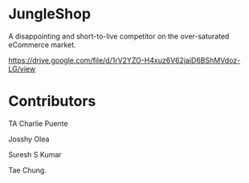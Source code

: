 # JungleShop

A disappointing and short-to-live competitor on the over-saturated eCommerce market.

https://drive.google.com/file/d/1rV2YZO-H4xuz6V62jaiD6BShMVdoz-LG/view 

# Contributors

TA Charlie Puente

Josshy Olea

Suresh S Kumar

Tae Chung.


